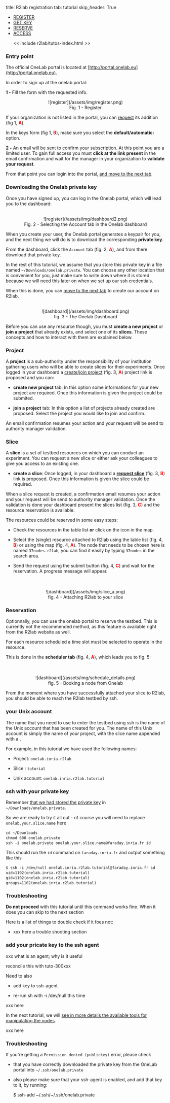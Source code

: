 title: R2lab registration
tab: tutorial
skip_header: True

<script src="/assets/r2lab/open_tab.js"></script>
<script src="/assets/js/diff.js"></script>
<script src="/assets/r2lab/r2lab-diff.js"></script>
<style>@import url("/assets/r2lab/r2lab-diff.css")</style>


<ul class="nav nav-tabs">
  <li class="active"> <a href="#REGISTER">REGISTER</a> </li>
  <li> <a href="#GETKEY">GET KEY</a></li>
  <li> <a href="#RESERVE">RESERVE</a></li>
  <li> <a href="#ACCESS">ACCESS</a></li>

  << include r2lab/tutos-index.html >>
</ul>


<div id="contents" class="tab-content" markdown="1">

<!------------ REGISTER ------------>
<div id="REGISTER" class="tab-pane fade in active" markdown="1">

### Entry point
The official OneLab portal is located at [http://portal.onelab.eu](http://portal.onelab.eu).

In order to sign up at the onelab portal:

**1 -** Fill the form with the requested info. 

<center>
![register](/assets/img/register.png)<br/>
Fig. 1 - Register
</center>

If your organization is not listed in the portal, you can
[request](https://portal.onelab.eu/portal/join) its addition (fig 1,
<font color="red">**A**</font>).

In the keys form (fig 1, <font color="red">**B**</font>), make
sure you select the **default/automatic:** option.  

**2 -** An email will be sent to confirm your subscription. At this
  point you are a limited user. To gain full access you must **click
  at the link present** in the email confirmation and wait for the
  manager in your organization to **validate your request**.

From that point you can login into the portal, [and move to the
next tab](javascript:open_tab('GETKEY')).

</div>

<!------------ GETKEY ------------>
<div id="GETKEY" class="tab-pane fade" markdown="1">

### Downloading the Onelab private key

Once you have signed up, you can log in the Onelab portal, which will lead you to the dashboard:

<br/>
<center>
![register](/assets/img/dashboard2.png)<br/>
Fig. 2 - Selecting the Account tab in the Onelab dashboard
</center>

When you create your user, the Onelab portal generates a keypair for
you, and the next thing we will do is to download the corresponding
**private key**.

From the dashboard, click the `Account` tab (fig. 2, <font
color="red">**A**</font>), and from there download that private key.

In the rest of this tutorial, we assume that you store this private
key in a file named `~/Downloads/onelab.private`. You can choose any
other location that is convenient for you, just make sure to write
down where it is stored because we will need this later on when we set up our ssh credentials.

When this is done, you can [move to the next
tab](javascript:open_tab('RESERVE')) to create our account on R2lab.

</div>

<!------------ RESERVE ------------>
<div id="RESERVE" class="tab-pane fade" markdown="1">


<br/>
<center>
![dashboard](/assets/img/dashboard.png)<br/>
fig. 3 - The Onelab Dashboard
</center>

Before you can use any resource though, you must **create a new project** or **join a project** that already exists,
and select one of its **slices**. These concepts and how to interact with them are explained below.

### Project

A **project** is a sub-authority under the responsibility of your institution gathering users who will be able to create slices for their experiments.
Once logged in your dashboard a [create/join project](https://portal.onelab.eu/portal/project_request/) (fig. 3, <font color="red">**A**</font>) project link is proposed and you can:

* **create new project** tab: In this option some informations for your new project are required.
Once this information is given the project could be submited.

* **join a project** tab: In this option a list of projects already created are proposed. Select the project you would like to join and confirm. 

An email confirmation resumes your action and your request will be send to authority manager validation.

### Slice

A **slice** is a set of testbed resources on which you can conduct an
experiment. You can request a new slice or either ask your colleagues
to give you access to an existing one.

*  **create a slice**:
Once logged, in your dashboard a **[request slice](https://portal.onelab.eu/portal/slice_request/)** (fig. 3, <font color="red">**B**</font>) link is proposed. 
Once this information is given the slice could be required.

When a slice request is created, a confirmation email resumes your
action and your request will be send to authority manager
validation. Once the validation is done your dashboard present the
slices list (fig. 3, <font color="red">**C**</font>) and the resource
reservation is available.

The resources could be reserved in some easy steps:

* Check the resources in the table list **or** click on the icon in the map.

* Select the (single) resource attached to R2lab using the table list
  (fig. 4, <font color="red">**B**</font>) or using the map (fig. 4,
  <font color="red">**A**</font>). The node that needs to be chosen
  here is named `37nodes.r2lab`, you can find it easily by typing
  `37nodes` in the search area.

* Send the request using the submit button (fig. 4, <font
  color="red">**C**</font>) and wait for the reservation. A progress
  message will appear.

<br/>
<br/>
<center>
![dashboard](/assets/img/slice_a.png)<br/>
fig. 4 - Attaching R2lab to your slice
</center>

### Reservation

Optionnally, you can use the onelab portal to reserve the
testbed. This is currently not the recommended method, as this feature
is available right from the R2lab website as well.

For each resource scheduled a time slot must be selected to operate in
the resource.

This is done in the **scheduler tab** (fig. 4, <font
color="red">**A**</font>), which leads you to fig. 5:

<br/>
<br/>
<center>
![dashboard](/assets/img/schedule_details.png)<br/>
fig. 5 - Booking a node from Onelab
</center>
</div>

<!------------ ACCESS ------------>
<div id="ACCESS" class="tab-pane fade" markdown="1">

From the moment where you have successfully attached your slice to
R2lab, you should be able to reach the R2lab testbed by ssh.

### your Unix account 

The name that you need to use to enter the testbed using ssh is the
name of the Unix account that has been created for you.
The name of this Unix account is simply the name of your project, with the slice name appended with a `.`

For example, in this tutorial we have used the following names:

* Project: `onelab.inria.r2lab`

* Slice : `tutorial`

* Unix account: `onelab.inria.r2lab.tutorial`

### ssh with your private key

Remember [that we had stored the private key](javascript:open_tab('GETKEY')) in `~/Downloads/onelab.private`. 

So we are ready to try it all out - of course you will need to replace `onelab.your.slice.name` here

    cd ~/Downloads
    chmod 600 onelab.private
    ssh -i onelab.private onelab.your.slice.name@faraday.inria.fr id

This should run the `id` command on `faraday.inria.fr` and output something like this

    $ ssh -i /dev/null onelab.inria.r2lab.tutorial@faraday.inria.fr id
    uid=1102(onelab.inria.r2lab.tutorial) gid=1102(onelab.inria.r2lab.tutorial) groups=1102(onelab.inria.r2lab.tutorial)

### Troubleshooting

**Do not proceed** with this tutorial until this command works fine. When it does you can skip to the next section

Here is a list of things to double check if it foes not:

* xxx here a trouble shooting section

### add your pricate key to the ssh agent

xxx what is an agent; why is it useful

reconcile this with tuto-300xxx

Need to also

* add key to ssh-agent

* re-run sh with -i /dev/null this time

xxx here

In the next tutorial, we will [see in more details the available tools
for manipulating the nodes](tuto-200-shell-tools.md#main).
      
xxx here

### Troubleshooting

If you're getting a `Permission denied (publickey)` error, please check

* that you have correctly downloaded the private key from the OneLab portal into `~/.ssh/onelab.private`

* also please make sure that your ssh-agent is enabled, and add that key to it, by running:

    $ ssh-add ~/.ssh/~/.ssh/onelab.private

</div>

</div> <!-- end div contents -->
